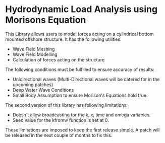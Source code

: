 # Hydrodynamic Load Analysis using Morisons Equation
This Library allows users to model forces acting on a cylindrical bottom mounted offshore structure. It has the following utilities:
- Wave Field Meshing
- Wave Field Modelling
- Calculation of forces acting on the structure

The following conditions must be fulfilled to ensure accuracy of results:
- Unidirectional waves (Multi-Directional waves will be catered for in the upcoming patches)
- Deep Water Wave Conditions
- Small Body Assumption to ensure Morison's Equations hold true. 

The second version of this library has following limitations:
- Doesn't allow broadcasting for the k, x, time and omega variables.
- Seed value for the kfromw function is set at 0. 

These limitations are imposed to keep the first release simple. A patch will be released in the next couple of months to fix this. 
 
